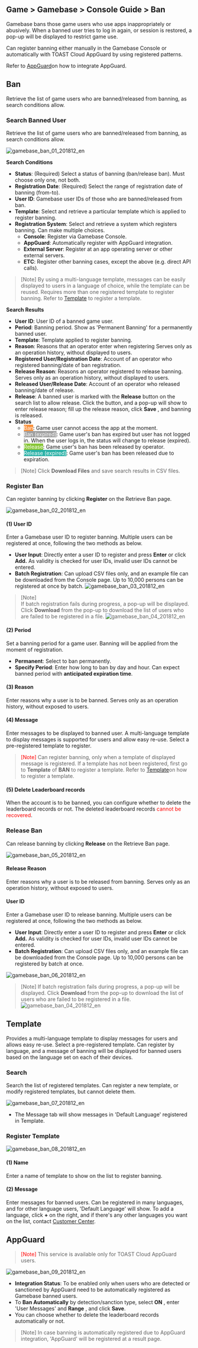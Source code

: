 ## Game > Gamebase > Console Guide > Ban

Gamebase bans those game users who use apps inappropriately or abusively.
When a banned user tries to log in again, or session is restored, a pop-up will be displayed to restrict game use.

Can register banning either manually in the Gamebase Console or automatically with TOAST Cloud AppGuard by using registered patterns.

Refer to [AppGuard](./ban/#appguard)on how to integrate AppGuard.


## Ban

Retrieve the list of game users who are banned/released from banning, as search conditions allow.

### Search Banned User

Retrieve the list of game users who are banned/released from banning, as search conditions allow.

![gamebase_ban_01_201812_en](https://static.toastoven.net/prod_gamebase/gamebase_ban_01_201812_en.png)

**Search Conditions**

- **Status**: (Required) Select a status of banning (ban/release ban). Must choose only one, not both.
- **Registration Date**: (Required) Select the range of registration date of banning (from-to).
- **User ID**: Gamebase user IDs of those who are banned/released from ban.
- **Template**: Select and retrieve a particular template which is applied to register banning.
- **Registration System**: Select and retrieve a system which registers banning. Can make multiple choices.
  - **Console**: Register via Gamebase Console.
  - **AppGuard**: Automatically register with AppGuard integration.
  - **External Server**: Register at an app operating server or other external servers.
  - **ETC**: Register other banning cases, except the above (e.g. direct API calls).

> [Note]
> By using a multi-language template, messages can be easily displayed to users in a language of choice, while the template can be reused.
> Requires more than one registered template to register banning.
> Refer to [Template](./ban/#template) to register a template.

**Search Results**

- **User ID**: User ID of a banned game user.
- **Period**: Banning period. Show as 'Permanent Banning' for a permanently banned user.
- **Template**: Template applied to register banning.
- **Reason**: Reasons that an operator enter when registering Serves only as an operation history, without displayed to users.
- **Registered User/Registration Date**: Account of an operator who registered banning/date of ban registration.
- **Release Reason**: Reasons an operator registered to release banning. Serves only as an operation history, without displayed to users.
- **Released User/Release Date**: Account of an operator who released banning/date of release.
- **Release**: A banned user is marked with the **Release** button on the search list to allow release. Click the button, and a pop-up will show to enter release reason; fill up the release reason, click **Save** , and banning is released.
- **Status**
  - <font color="white" style="background-color:#FB8F37">Ban</font>: Game user cannot access the app at the moment.
  - <font color="white" style="background-color:#A1A1A1">Ban (expired)</font>: Game user's ban has expired but user has not logged in. When the user logs in, the status will change to release (expired).
  - <font color="white" style="background-color:#88C637">Release</font>: Game user's ban has been released by operator.
  - <font color="white" style="background-color:#2AB1A6">Release (expired)</font>: Game user's ban has been released due to expiration.


> [Note]
> Click **Download Files** and save search results in CSV files.



### Register Ban

Can register banning by clicking **Register** on the Retrieve Ban page.

![gamebase_ban_02_201812_en](https://static.toastoven.net/prod_gamebase/gamebase_ban_02_201812_en.png)

#### (1) User ID
Enter a Gamebase user ID to register banning. Multiple users can be registered at once, following the two methods as below.

- **User Input**: Directly enter a user ID to register and press **Enter** or click **Add.** As validity is checked for user IDs, invalid user IDs cannot be entered.
- **Batch Registration**: Can upload CSV files only, and an example file can be downloaded from the Console page. Up to 10,000 persons can be registered at once by batch.
  ![gamebase_ban_03_201812_en](https://static.toastoven.net/prod_gamebase/gamebase_ban_03_201812_en.png)

> [Note]</br>
> If batch registration fails during progress, a pop-up will be displayed. Click **Download** from the pop-up to download the list of users who are failed to be registered in a file.
> ![gamebase_ban_04_201812_en](https://static.toastoven.net/prod_gamebase/gamebase_ban_04_201812_en.png)

#### (2) Period
Set a banning period for a game user. Banning will be applied from the moment of registration.

- **Permanent**: Select to ban permanently.
- **Specify Period**: Enter how long to ban by day and hour. Can expect banned period with **anticipated expiration time**.

#### (3) Reason
Enter reasons why a user is to be banned.
Serves only as an operation history, without exposed to users.

#### (4) Message
Enter messages to be displayed to banned user.
A multi-language template to display messages is supported for users and allow easy re-use. Select a pre-registered template to register.

> <font color="red">[Note]</font>
> Can register banning, only when a template of displayed message is registered.
> If a template has not been registered, first go to **Template** of **BAN** to register a template.
> Refer to [Template](./ban/#template)on how to register a template.

#### (5) Delete Leaderboard records

When the account is to be banned, you can configure whether to delete the leaderboard records or not. The deleted leaderboard records <font color="red">cannot be recovered</font>.

### Release Ban

Can release banning by clicking **Release** on the Retrieve Ban page.

![gamebase_ban_05_201812_en](https://static.toastoven.net/prod_gamebase/gamebase_ban_05_201812_en.png)

#### Release Reason
Enter reasons why a user is to be released from banning.
Serves only as an operation history, without exposed to users.

#### User ID
Enter a Gamebase user ID to release banning. Multiple users can be registered at once, following the two methods as below.

- **User Input**: Directly enter a user ID to register and press **Enter** or click **Add.** As validity is checked for user IDs, invalid user IDs cannot be entered.
- **Batch Registration**: Can upload CSV files only, and an example file can be downloaded from the Console page. Up to 10,000 persons can be registered by batch at once.

![gamebase_ban_06_201812_en](https://static.toastoven.net/prod_gamebase/gamebase_ban_06_201812_en.png)


> [Note]
> If batch registration fails during progress, a pop-up will be displayed. Click **Download** from the pop-up to download the list of users who are failed to be registered in a file.
> ![gamebase_ban_04_201812_en](https://static.toastoven.net/prod_gamebase/gamebase_ban_04_201812_en.png)

## Template
Provides a multi-language template to display messages for users and allows easy re-use.
Select a pre-registered template. Can register by language, and a message of banning will be displayed for banned users based on the language set on each of their devices.

### Search

Search the list of registered templates.
Can register a new template, or modify registered templates, but cannot delete them.

![gamebase_ban_07_201812_en](https://static.toastoven.net/prod_gamebase/gamebase_ban_07_201812_en.png)

- The Message tab will show messages in 'Default Language' registered in Template.

### Register Template

![gamebase_ban_08_201812_en](https://static.toastoven.net/prod_gamebase/gamebase_ban_08_201812_en.png)

#### (1) Name
Enter a name of template to show on the list to register banning.

#### (2) Message
Enter messages for banned users.
Can be registered in many languages, and for other language users, 'Default Language' will show. To add a language, click **+** on the right, and if there's any other languages you want on the list, contact [Customer Center](https://toast.com/support/inquiry).

## AppGuard

> <font color="red">[Note]</font>
> This service is available only for TOAST Cloud AppGuard users.

![gamebase_ban_09_201812_en](https://static.toastoven.net/prod_gamebase/gamebase_ban_09_201812_en.png)

- **Integration Status**: To be enabled only when users who are detected or sanctioned by AppGuard need to be automatically registered as Gamebase banned users.
- To **Ban Automatically** by detection/sanction type, select **ON** , enter 'User Messages' and **Range** , and click **Save**.
- You can choose whether to delete the leaderboard records automatically or not.

> [Note]
> In case banning is automatically registered due to AppGuard integration, 'AppGuard' will be registered at a result page.

